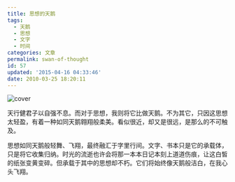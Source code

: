 ```yaml
---
title: 思想的天鹅
tags:
  - 天鹅
  - 思想
  - 文字
  - 时间
categories: 文章
permalink: swan-of-thought
id: 57
updated: '2015-04-16 04:33:46'
date: 2010-03-25 18:20:11
---
```


![cover](https://cat.yufan.me/cats/071256ZMq.jpg)

天行健君子以自强不息。而对于思想，我则将它比做天鹅。不为其它，只因这思想太轻盈，有着一种如同天鹅翱翔般柔美。看似很近，却又是很远，是那么的不可触及。

思想如同天鹅般轻舞、飞翔，最终融汇于字里行间。文字、书本只是它的承载体，只是将它收集归纳。时光的流逝也许会将那一本本日记本刻上道道伤痕，让这白皙的纸张变黄变碎。但承载于其中的思想却不朽。它们将始终像天鹅般洁白，在我心头飞翔。

